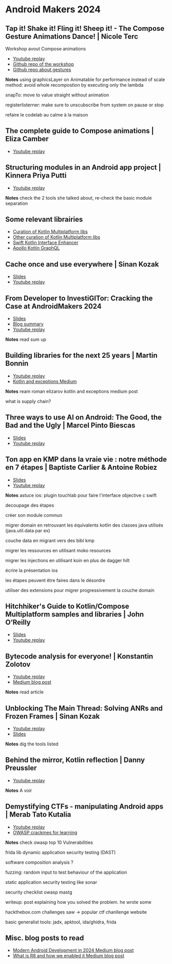 # Android Makers 2024

## Tap it! Shake it! Fling it! Sheep it! - The Compose Gesture Animations Dance! | Nicole Terc
Workshop avout Compose animations
* [Youtube replay](https://www.youtube.com/watch?v=AOV9CrYAexQ)
* [Github repo of the workshop](https://github.com/nicole-terc/composable-sheep)
* [Github repo about gestures](https://github.com/nicole-terc/sheepit-gestures/tree/main)

**Notes**
using graphicsLayer on Animatable for performance instead of scale method: avoid whole recompostion by executing only the lambda

snapTo: move to value straight without animation

registerlisterner: make sure to unscubscribe from system on pause or stop

refaire le codelab au calme à la maison

##  The complete guide to Compose animations | Eliza Camber
* [Youtube replay](https://www.youtube.com/watch?v=2EHcaxtL1sM&list=PLn7H9CUCuXAtxPltq2mEHc_Wbgckrd4B-&index=5)

## Structuring modules in an Android app project | Kinnera Priya Putti
* [Youtube replay](https://www.youtube.com/watch?v=dSCNkNeg5Pk)

**Notes**
check the 2 tools she talked about, re-check the basic module separation

## Some relevant librairies
* [Curation of Kotlin Multiplatform libs](https://github.com/AAkira/Kotlin-Multiplatform-Libraries)
* [Other curation of Kotlin Multiplatform libs](https://github.com/terrakok/kmp-awesome)
* [Swift Kotlin Interface Enhancer](https://github.com/touchlab/SKIE)
* [Apollo Kotlin GraphQL](https://github.com/apollographql/apollo-kotlin)

## Cache once and use everywhere | Sinan Kozak
* [Slides](https://speakerdeck.com/kozaxinan/cache-once-and-use-everywhere)
* [Youtube replay](https://www.youtube.com/watch?v=_UnRVsvGSjg)


## From Developer to InvestiGITor: Cracking the Case at AndroidMakers 2024
* [Slides](https://drive.google.com/file/d/1H1yDnnq1ZK1PQDfQhtrFG5IwnMeRf-xZ/view)
* [Blog summary](https://medium.com/bforbank-tech/from-developer-to-investigitor-cracking-the-case-at-androidmakers-2024-b10cf6428d35)
* [Youtube replay](https://www.youtube.com/watch?v=xVaIM0yD0SM)

**Notes**
read sum up

## Building libraries for the next 25 years | Martin Bonnin
* [Youtube replay](https://www.youtube.com/watch?v=y9_i0utqTCw)
* [Kotlin and exceptions Medium](https://elizarov.medium.com/kotlin-and-exceptions-8062f589d07)

**Notes**
ream roman elizarov kotlin and exceptions medium post

what is supply chain?

## Three ways to use AI on Android: The Good, the Bad and the Ugly | Marcel Pinto Biescas
* [Slides](https://speakerdeck.com/marxallski/three-ways-to-use-ai-on-android-the-good-the-bad-and-the-ugly)
* [Youtube replay](https://www.youtube.com/watch?v=IJgYBuL6-s4)

## Ton app en KMP dans la vraie vie : notre méthode en 7 étapes | Baptiste Carlier & Antoine Robiez
* [Slides](https://speakerdeck.com/bapness/ton-app-en-kmp-dans-la-vraie-vie-notre-methode-en-7-etapes?slide=17)
* [Youtube replay](https://www.youtube.com/watch?v=AckQ3zAl954)

**Notes**
astuce ios: plugin touchlab pour faire l'interface objective c swift

decoupage des étapes

créer son module commun

migrer domain en retrouvant les équivalents kotlin des classes java utilisés (java.util.data par ex)

couche data en migrant vers des bibl kmp

migrer les ressources en utilisant moko resources

migrer les injections en utilisant koin en plus de dagger hilt

écrire la présentation ios

les étapes peuvent être faires dans le désordre

utiliser des extensions pour migrer progressivement la couche domain

## Hitchhiker's Guide to Kotlin/Compose Multiplatform samples and libraries | John O’Reilly
* [Slides](https://speakerdeck.com/joreilly/compose-multiplatform-samples-and-libraries-androidmakers-2024)
* [Youtube replay](https://www.youtube.com/watch?v=znrE7j9L0yE)

## Bytecode analysis for everyone! | Konstantin Zolotov
* [Youtube replay](https://www.youtube.com/watch?v=6cYmdoeZ1OY)
* [Medium blog post](https://medium.com/bumble-tech/crafting-android-bytecode-analysis-tooling-using-a-secret-ingredient-part-1-13e2d5a65113)

**Notes**
read article

## Unblocking The Main Thread: Solving ANRs and Frozen Frames | Sinan Kozak
* [Youtube replay](https://www.youtube.com/watch?v=BSB7ZLNm9ac)
* [Slides](https://fr.slideshare.net/slideshow/unblocking-the-main-thread-solving-anrs-and-frozen-frames/267562738)

**Notes**
dig the tools listed

## Behind the mirror, Kotlin reflection | Danny Preussler
* [Youtube replay](https://www.youtube.com/watch?v=jR1SXJcGcMs)

**Notes**
A voir

## Demystifying CTFs - manipulating Android apps | Merab Tato Kutalia
* [Youtube replay](https://www.youtube.com/watch?v=FTRPdQ0e11U)
* [OWASP crackmes for learning](https://mas.owasp.org/crackmes/)

**Notes**
check owasp top 10 Vulnerabilities

frida lib dynamic application security testing (DAST)

software composition analysis ?

fuzzing: random input to test behaviour of the application

static application security testing like sonar

security checklist owasp mastg

writeup: post explaining how you solved the problem. he wrote some

hackthebox.com challenges saw -> popular ctf chanllenge website

basic generalist tools: jadx, apktool, ida/ghidra, frida

## Misc. blog posts to read
* [Modern Android Development in 2024 Medium blog post](https://devjorgecastro.medium.com/modern-android-development-in-2024-b70f194938bd)
* [What is R8 and how we enabled it Medium blog post](https://stefma.medium.com/what-is-r8-and-how-we-enabled-it-4f5764a7ff9c)
